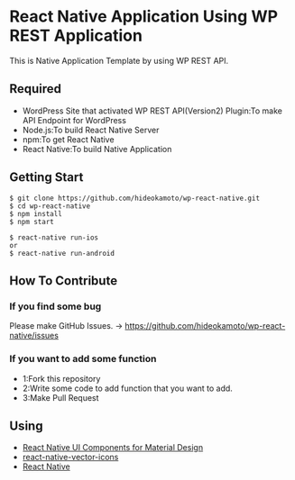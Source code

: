 # React Native Application Using WP REST Application
This is Native Application Template by using WP REST API.

## Required
- WordPress Site that activated WP REST API(Version2) Plugin:To make API Endpoint for WordPress  
- Node.js:To build React Native Server
- npm:To get React Native
- React Native:To build Native Application

## Getting Start
```
$ git clone https://github.com/hideokamoto/wp-react-native.git
$ cd wp-react-native
$ npm install
$ npm start

$ react-native run-ios
or
$ react-native run-android
```

## How To Contribute
### If you find some bug
Please make GitHub Issues. -> https://github.com/hideokamoto/wp-react-native/issues

### If you want to add some function
- 1:Fork this repository
- 2:Write some code to add function that you want to add.
- 3:Make Pull Request

## Using
- [React Native UI Components for Material Design](https://github.com/react-native-material-design/react-native-material-design)
- [react-native-vector-icons](https://github.com/oblador/react-native-vector-icons)
- [React Native](https://facebook.github.io/react-native/)
